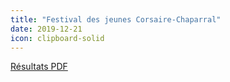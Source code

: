 ```yaml
---
title: "Festival des jeunes Corsaire-Chaparral"
date: 2019-12-21
icon: clipboard-solid
---
```


[Résultats PDF](https://assets.corsaire-chaparral.org/competitions/2019/resultats-festival-jeunes-coch-2019.pdf)
